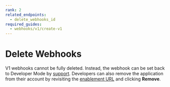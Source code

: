 ```yaml
---
rank: 2
related_endpoints:
  - delete_webhooks_id
required_guides:
  - webhooks/v1/create-v1
---
```


# Delete Webhooks

V1 webhooks cannot be fully deleted. Instead, the webhook can be set back to
Developer Mode by [support][support]. Developers can also remove the
application from their account by revisiting the [enablement URL][eurl] and
clicking **Remove**.

<!-- i18n-enable localize-links -->
[support]: https://support.box.com/hc/en-us/requests/new
<!-- i18n-disable localize-links -->
[eurl]: g://webhooks/v1/create-v1/#enabling-a-webhook
